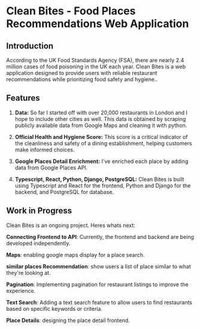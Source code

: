 # Clean Bites - Food Places Recommendations Web Application

## Introduction

According to the UK Food Standards Agency (FSA), there are nearly 2.4 million cases of food poisoning in the UK each year. Clean Bites is a web application designed to provide users with reliable restaurant recommendations while prioritizing food safety and hygiene..

## Features

1. **Data:**  So far I started off with over 20,000 restaurants in London and I hope to include other cities as well. This data is obtained by scraping publicly available data from Google Maps and cleaning it with python.

2. **Official Health and Hygiene Score:** This score is a critical indicator of the cleanliness and safety of a dining establishment, helping customers make informed choices.

3. **Google Places Detail Enrichment:** I've enriched each place by adding data from Google Places API.

4. **Typescript, React, Python, Django, PostgreSQL:** Clean Bites is built using Typescript and React for the frontend, Python and Django for the backend, and PostgreSQL for database.


## Work in Progress

Clean Bites is an ongoing project. Heres whats next:

**Connecting Frontend to API**: Currently, the frontend and backend are being developed independently.

**Maps**: enabling google maps display for a place search.

**similar places Recommendation**: show users a list of place similar to what they're looking at.

**Pagination**: Implementing pagination for restaurant listings to improve the experience.

**Text Search**: Adding a text search feature to allow users to find restaurants based on specific keywords or criteria.

**Place Details**: designing the place detail frontend.
